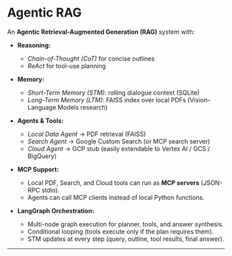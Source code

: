 # Agentic RAG

An **Agentic Retrieval-Augmented Generation (RAG)** system with:  

- **Reasoning:**  
  - *Chain-of-Thought (CoT)* for concise outlines  
  - *ReAct* for tool-use planning  

- **Memory:**  
  - *Short-Term Memory (STM)*: rolling dialogue context (SQLite)  
  - *Long-Term Memory (LTM)*: FAISS index over local PDFs (Vision–Language Models research)  

- **Agents & Tools:**  
  - *Local Data Agent* → PDF retrieval (FAISS)  
  - *Search Agent* → Google Custom Search (or MCP search server)  
  - *Cloud Agent* → GCP stub (easily extendable to Vertex AI / GCS / BigQuery)  

- **MCP Support:**  
  - Local PDF, Search, and Cloud tools can run as **MCP servers** (JSON-RPC stdio).  
  - Agents can call MCP clients instead of local Python functions.  

- **LangGraph Orchestration:**  
  - Multi-node graph execution for planner, tools, and answer synthesis.  
  - Conditional looping (tools execute only if the plan requires them).  
  - STM updates at every step (query, outline, tool results, final answer).  

---



